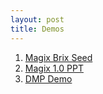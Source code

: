 ```yaml
---
layout: post
title: Demos
---
```


 1. [Magix Brix Seed][1]
 2. [Magix 1.0 PPT][2]
 3. [DMP Demo](http://thx.alibaba-inc.com/dmp_demo/)

[1]: /magix-demo-ad/
[2]: /magix-demo-ppt/